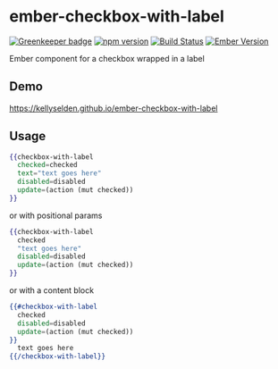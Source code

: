 # ember-checkbox-with-label

[![Greenkeeper badge](https://badges.greenkeeper.io/kellyselden/ember-checkbox-with-label.svg)](https://greenkeeper.io/)
[![npm version](https://badge.fury.io/js/ember-checkbox-with-label.svg)](https://badge.fury.io/js/ember-checkbox-with-label)
[![Build Status](https://travis-ci.org/kellyselden/ember-checkbox-with-label.svg?branch=master)](https://travis-ci.org/kellyselden/ember-checkbox-with-label)
[![Ember Version](https://img.shields.io/badge/ember-2.12%2B-brightgreen.svg)](https://www.emberjs.com/)

Ember component for a checkbox wrapped in a label

## Demo

https://kellyselden.github.io/ember-checkbox-with-label

## Usage

```hbs
{{checkbox-with-label
  checked=checked
  text="text goes here"
  disabled=disabled
  update=(action (mut checked))
}}
```

or with positional params

```hbs
{{checkbox-with-label
  checked
  "text goes here"
  disabled=disabled
  update=(action (mut checked))
}}
```

or with a content block

```hbs
{{#checkbox-with-label
  checked
  disabled=disabled
  update=(action (mut checked))
}}
  text goes here
{{/checkbox-with-label}}
```
